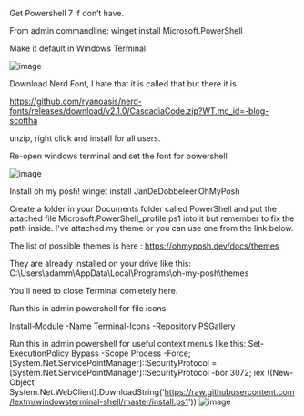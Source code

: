Get Powershell 7 if don’t have.

From admin commandline: winget install Microsoft.PowerShell

Make it default in Windows Terminal

![image](https://user-images.githubusercontent.com/107306362/196824066-fc5b63f4-23b7-4bd3-b0a9-19148954a6bf.png)

Download Nerd Font, I hate that it is called that but there it is

https://github.com/ryanoasis/nerd-fonts/releases/download/v2.1.0/CascadiaCode.zip?WT.mc_id=-blog-scottha

unzip, right click and install for all users.

Re-open windows terminal and set the font for powershell

![image](https://user-images.githubusercontent.com/107306362/196824387-ee587bae-63ea-4917-ae68-103d4b3fcfef.png)

Install oh my posh!
winget install JanDeDobbeleer.OhMyPosh

Create a folder in your Documents folder called PowerShell and put the attached file 
Microsoft.PowerShell_profile.ps1
into it but remember to fix the path inside.  I've attached my theme or you can use one from the link below.

The list of possible themes is here : https://ohmyposh.dev/docs/themes

They are already installed on your drive like this: C:\Users\adamm\AppData\Local\Programs\oh-my-posh\themes

You'll need to close Terminal comletely here.

Run this in admin powershell for file icons

Install-Module -Name Terminal-Icons -Repository PSGallery

Run this in admin powershell for useful context menus like this: 
Set-ExecutionPolicy Bypass -Scope Process -Force; [System.Net.ServicePointManager]::SecurityProtocol = [System.Net.ServicePointManager]::SecurityProtocol -bor 3072; iex ((New-Object System.Net.WebClient).DownloadString('https://raw.githubusercontent.com/lextm/windowsterminal-shell/master/install.ps1'))
![image](https://user-images.githubusercontent.com/107306362/196825404-44975b10-537c-4a72-84be-6bfbbeadeb6b.png)
